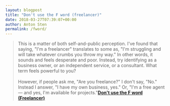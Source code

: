 ```yaml
---
layout: blogpost
title: "Don't use the F word (freelancer)"
date: 2018-03-27T07:39:07+00:00
author: Anton Sten
permalink: /fword/
---
```


>This is a matter of both self-and-public perception. I've found that saying, "I'm a freelancer" translates to some as, "I'm struggling and will take whatever crumbs you throw my way." In other words, it sounds and feels desperate and poor. Instead, try identifying as a business owner, or an independent service, or a consultant. What term feels powerful to you?
<br /><br />
However, if people ask me, "Are you freelance?" I don't say, "No." Instead I answer, "I have my own business, yes." Or, "I'm a free agent — and yes, I'm available for projects."**[Don't use the F word (Freelancer)](http://www.businessinsider.com/best-tips-for-starting-a-business-2018-3?r=US&IR=T&IR=T)**
